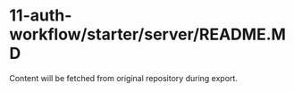 # 11-auth-workflow/starter/server/README.MD

Content will be fetched from original repository during export.